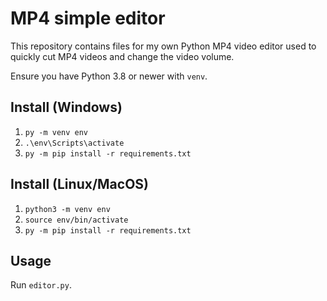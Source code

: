 # MP4 simple editor

This repository contains files for my own Python MP4 video editor used to quickly cut MP4 videos and change the video volume.

Ensure you have Python 3.8 or newer with `venv`.

## Install (Windows)

1. `py -m venv env`
2. `.\env\Scripts\activate`
3. `py -m pip install -r requirements.txt`

## Install (Linux/MacOS)

1. `python3 -m venv env`
2. `source env/bin/activate`
3. `py -m pip install -r requirements.txt`

## Usage

Run `editor.py`.
